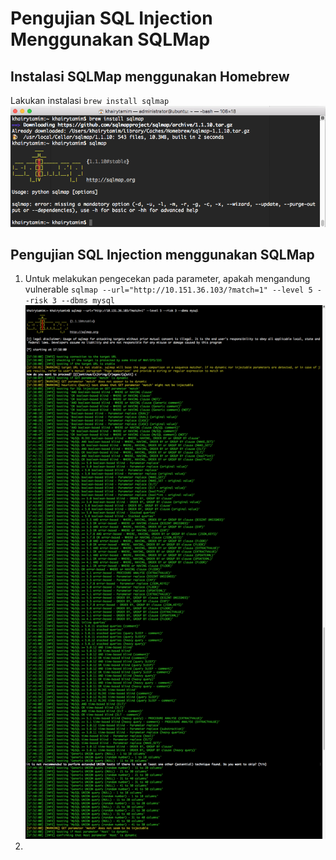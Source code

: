 # Pengujian SQL Injection Menggunakan SQLMap
## Instalasi SQLMap menggunakan Homebrew
Lakukan instalasi `brew install sqlmap`
![](/assets/sqlmap/1.png)
## Pengujian SQL Injection menggunakan SQLMap
1. Untuk melakukan pengecekan pada parameter, apakah mengandung vulnerable `sqlmap --url="http://10.151.36.103/?match=1" --level 5 --risk 3 --dbms mysql`
![](/assets/sqlmap/2.png)
2. 

